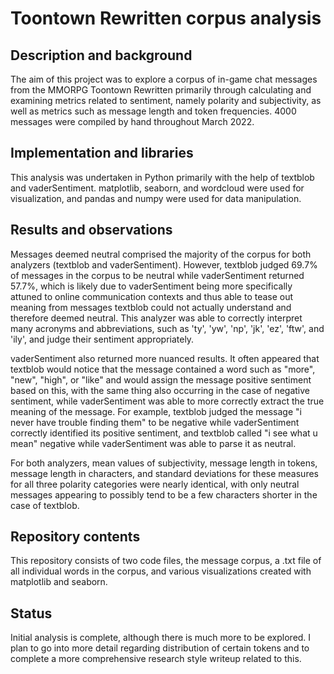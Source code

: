 
# Toontown Rewritten corpus analysis

## Description and background
The aim of this project was to explore a corpus of in-game chat messages from the MMORPG Toontown Rewritten primarily through calculating and examining metrics related to sentiment, namely polarity and subjectivity, as well as metrics such as message length and token frequencies. 4000 messages were compiled by hand throughout March 2022.   

## Implementation and libraries
This analysis was undertaken in Python primarily with the help of textblob and vaderSentiment. matplotlib, seaborn, and wordcloud were used for visualization, and pandas and numpy were used for data manipulation.

## Results and observations
Messages deemed neutral comprised the majority of the corpus for both analyzers (textblob and vaderSentiment). However, textblob judged 69.7% of messages in the corpus to be neutral while vaderSentiment returned 57.7%, which is likely due to vaderSentiment being more specifically attuned to online communication contexts and thus able to tease out meaning from messages textblob could not actually understand and therefore deemed neutral. This analyzer was able to correctly interpret many acronyms and abbreviations, such as 'ty', 'yw', 'np', 'jk', 'ez', 'ftw', and 'ily', and judge their sentiment appropriately.

vaderSentiment also returned more nuanced results. It often appeared that textblob would notice that the message contained a word such as "more", "new", "high", or "like" and would assign the message positive sentiment based on this, with the same thing also occurring in the case of negative sentiment, while vaderSentiment was able to more correctly extract the true meaning of the message. For example, textblob judged the message "i never have trouble finding them" to be negative while vaderSentiment correctly identified its positive sentiment, and textblob called "i see what u mean" negative while vaderSentiment was able to parse it as neutral.

For both analyzers, mean values of subjectivity, message length in tokens, message length in characters, and standard deviations for these measures for all three polarity categories were nearly identical, with only neutral messages appearing to possibly tend to be a few characters shorter in the case of textblob. 

## Repository contents
This repository consists of two code files, the message corpus, a .txt file of all individual words in the corpus, and various visualizations created with matplotlib and seaborn.

## Status
Initial analysis is complete, although there is much more to be explored. I plan to go into more detail regarding distribution of certain tokens and to complete a more comprehensive research style writeup related to this.
